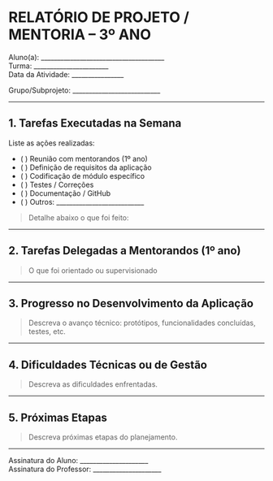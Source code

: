 # RELATÓRIO DE PROJETO / MENTORIA – 3º ANO

Aluno(a): ______________________________________  
Turma: _______________________  
Data da Atividade: ________________

Grupo/Subprojeto: ___________________________

---

## 1. Tarefas Executadas na Semana
Liste as ações realizadas:

- ( ) Reunião com mentorandos (1º ano)
- ( ) Definição de requisitos da aplicação
- ( ) Codificação de módulo específico
- ( ) Testes / Correções
- ( ) Documentação / GitHub
- ( ) Outros: ___________________________

> Detalhe abaixo o que foi feito:

---

## 2. Tarefas Delegadas a Mentorandos (1º ano)
> O que foi orientado ou supervisionado

---

## 3. Progresso no Desenvolvimento da Aplicação
> Descreva o avanço técnico: protótipos, funcionalidades concluídas, testes, etc.

---

## 4. Dificuldades Técnicas ou de Gestão
> Descreva as dificuldades enfrentadas.

---

## 5. Próximas Etapas
> Descreva próximas etapas do planejamento.

---

Assinatura do Aluno: _____________________  
Assinatura do Professor: _____________________
